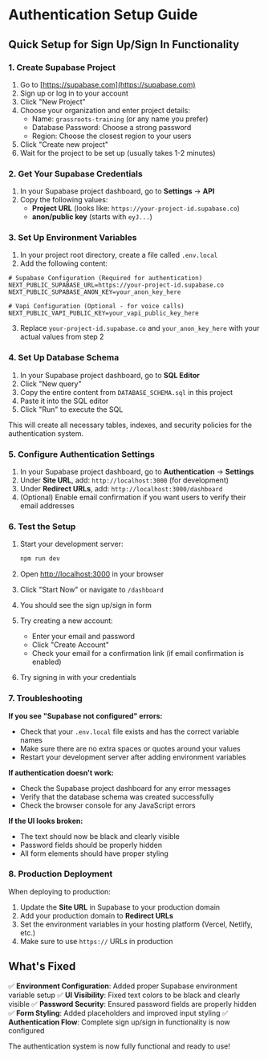 # Authentication Setup Guide

## Quick Setup for Sign Up/Sign In Functionality

### 1. Create Supabase Project

1. Go to [https://supabase.com](https://supabase.com)
2. Sign up or log in to your account
3. Click "New Project"
4. Choose your organization and enter project details:
   - Name: `grassroots-training` (or any name you prefer)
   - Database Password: Choose a strong password
   - Region: Choose the closest region to your users
5. Click "Create new project"
6. Wait for the project to be set up (usually takes 1-2 minutes)

### 2. Get Your Supabase Credentials

1. In your Supabase project dashboard, go to **Settings** → **API**
2. Copy the following values:
   - **Project URL** (looks like: `https://your-project-id.supabase.co`)
   - **anon/public key** (starts with `eyJ...`)

### 3. Set Up Environment Variables

1. In your project root directory, create a file called `.env.local`
2. Add the following content:

```env
# Supabase Configuration (Required for authentication)
NEXT_PUBLIC_SUPABASE_URL=https://your-project-id.supabase.co
NEXT_PUBLIC_SUPABASE_ANON_KEY=your_anon_key_here

# Vapi Configuration (Optional - for voice calls)
NEXT_PUBLIC_VAPI_PUBLIC_KEY=your_vapi_public_key_here
```

3. Replace `your-project-id.supabase.co` and `your_anon_key_here` with your actual values from step 2

### 4. Set Up Database Schema

1. In your Supabase project dashboard, go to **SQL Editor**
2. Click "New query"
3. Copy the entire content from `DATABASE_SCHEMA.sql` in this project
4. Paste it into the SQL editor
5. Click "Run" to execute the SQL

This will create all necessary tables, indexes, and security policies for the authentication system.

### 5. Configure Authentication Settings

1. In your Supabase project dashboard, go to **Authentication** → **Settings**
2. Under **Site URL**, add: `http://localhost:3000` (for development)
3. Under **Redirect URLs**, add: `http://localhost:3000/dashboard`
4. (Optional) Enable email confirmation if you want users to verify their email addresses

### 6. Test the Setup

1. Start your development server:
   ```bash
   npm run dev
   ```

2. Open [http://localhost:3000](http://localhost:3000) in your browser

3. Click "Start Now" or navigate to `/dashboard`

4. You should see the sign up/sign in form

5. Try creating a new account:
   - Enter your email and password
   - Click "Create Account"
   - Check your email for a confirmation link (if email confirmation is enabled)

6. Try signing in with your credentials

### 7. Troubleshooting

**If you see "Supabase not configured" errors:**
- Check that your `.env.local` file exists and has the correct variable names
- Make sure there are no extra spaces or quotes around your values
- Restart your development server after adding environment variables

**If authentication doesn't work:**
- Check the Supabase project dashboard for any error messages
- Verify that the database schema was created successfully
- Check the browser console for any JavaScript errors

**If the UI looks broken:**
- The text should now be black and clearly visible
- Password fields should be properly hidden
- All form elements should have proper styling

### 8. Production Deployment

When deploying to production:

1. Update the **Site URL** in Supabase to your production domain
2. Add your production domain to **Redirect URLs**
3. Set the environment variables in your hosting platform (Vercel, Netlify, etc.)
4. Make sure to use `https://` URLs in production

## What's Fixed

✅ **Environment Configuration**: Added proper Supabase environment variable setup
✅ **UI Visibility**: Fixed text colors to be black and clearly visible
✅ **Password Security**: Ensured password fields are properly hidden
✅ **Form Styling**: Added placeholders and improved input styling
✅ **Authentication Flow**: Complete sign up/sign in functionality is now configured

The authentication system is now fully functional and ready to use!
